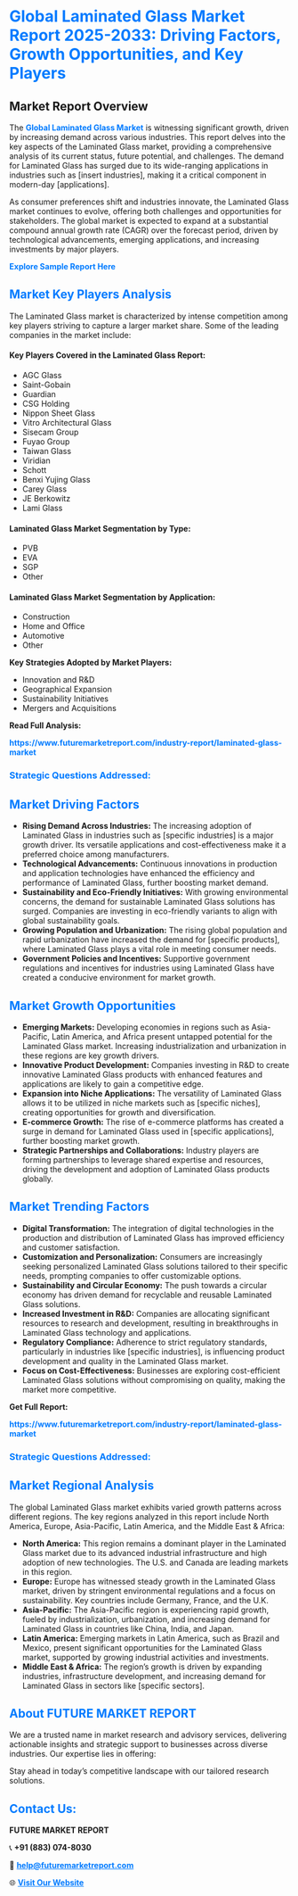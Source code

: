 <h1 style="color: #007BFF;">Global Laminated Glass Market Report 2025-2033: Driving Factors, Growth Opportunities, and Key Players</h1>

<section id="overview">
<h2>Market Report Overview</h2>
<p>The <a href="https://www.futuremarketreport.com/industry-report/laminated-glass-market" style="color: #007BFF; text-decoration: none;"><strong>Global Laminated Glass Market</strong></a> is witnessing significant growth, driven by increasing demand across various industries. This report delves into the key aspects of the Laminated Glass market, providing a comprehensive analysis of its current status, future potential, and challenges. The demand for Laminated Glass has surged due to its wide-ranging applications in industries such as [insert industries], making it a critical component in modern-day [applications].</p>
<p>As consumer preferences shift and industries innovate, the Laminated Glass market continues to evolve, offering both challenges and opportunities for stakeholders. The global market is expected to expand at a substantial compound annual growth rate (CAGR) over the forecast period, driven by technological advancements, emerging applications, and increasing investments by major players.</p>
</section>

<section id="overview">
<p><a href="https://www.futuremarketreport.com/request-sample/reportId=27624" style="color: #007BFF; text-decoration: none;"><strong>Explore Sample Report Here</strong></a></p>
</section>

<section id="key-players">
<h2 style="color: #007BFF;">Market Key Players Analysis</h2>
<p>The Laminated Glass market is characterized by intense competition among key players striving to capture a larger market share. Some of the leading companies in the market include:</p>
<h4>Key Players Covered in the Laminated Glass Report:</h4>
<ul><li>AGC Glass</li><li>Saint-Gobain</li><li>Guardian</li><li>CSG Holding</li><li>Nippon Sheet Glass</li><li>Vitro Architectural Glass</li><li>Sisecam Group</li><li>Fuyao Group</li><li>Taiwan Glass</li><li>Viridian</li><li>Schott</li><li>Benxi Yujing Glass</li><li>Carey Glass</li><li>JE Berkowitz</li><li>Lami Glass</li></ul>
<h4>Laminated Glass Market Segmentation by Type:</h4>
<ul><li>PVB</li><li>EVA</li><li>SGP</li><li>Other</li></ul>

<h4>Laminated Glass Market Segmentation by Application:</h4>
<ul><li>Construction</li><li>Home and Office</li><li>Automotive</li><li>Other</li></ul>
<p><strong>Key Strategies Adopted by Market Players:</strong></p>
<ul>
<li>Innovation and R&D</li>
<li>Geographical Expansion</li>
<li>Sustainability Initiatives</li>
<li>Mergers and Acquisitions</li>
</ul>
</section>

<section>
<p><strong>Read Full Analysis: </strong></p><a href="https://www.futuremarketreport.com/industry-report/laminated-glass-market" style="color: #007BFF; text-decoration: none;"><strong>https://www.futuremarketreport.com/industry-report/laminated-glass-market</strong></a>
<h3 style="color: #007BFF;">Strategic Questions Addressed:</h3>
</section>

<section id="driving-factors">
<h2 style="color: #007BFF;">Market Driving Factors</h2>
<ul>
<li><strong>Rising Demand Across Industries:</strong> The increasing adoption of Laminated Glass in industries such as [specific industries] is a major growth driver. Its versatile applications and cost-effectiveness make it a preferred choice among manufacturers.</li>
<li><strong>Technological Advancements:</strong> Continuous innovations in production and application technologies have enhanced the efficiency and performance of Laminated Glass, further boosting market demand.</li>
<li><strong>Sustainability and Eco-Friendly Initiatives:</strong> With growing environmental concerns, the demand for sustainable Laminated Glass solutions has surged. Companies are investing in eco-friendly variants to align with global sustainability goals.</li>
<li><strong>Growing Population and Urbanization:</strong> The rising global population and rapid urbanization have increased the demand for [specific products], where Laminated Glass plays a vital role in meeting consumer needs.</li>
<li><strong>Government Policies and Incentives:</strong> Supportive government regulations and incentives for industries using Laminated Glass have created a conducive environment for market growth.</li>
</ul>
</section>

<section id="growth-opportunities">
<h2 style="color: #007BFF;">Market Growth Opportunities</h2>
<ul>
<li><strong>Emerging Markets:</strong> Developing economies in regions such as Asia-Pacific, Latin America, and Africa present untapped potential for the Laminated Glass market. Increasing industrialization and urbanization in these regions are key growth drivers.</li>
<li><strong>Innovative Product Development:</strong> Companies investing in R&D to create innovative Laminated Glass products with enhanced features and applications are likely to gain a competitive edge.</li>
<li><strong>Expansion into Niche Applications:</strong> The versatility of Laminated Glass allows it to be utilized in niche markets such as [specific niches], creating opportunities for growth and diversification.</li>
<li><strong>E-commerce Growth:</strong> The rise of e-commerce platforms has created a surge in demand for Laminated Glass used in [specific applications], further boosting market growth.</li>
<li><strong>Strategic Partnerships and Collaborations:</strong> Industry players are forming partnerships to leverage shared expertise and resources, driving the development and adoption of Laminated Glass products globally.</li>
</ul>
</section>

<section id="trending-factors">
<h2 style="color: #007BFF;">Market Trending Factors</h2>
<ul>
<li><strong>Digital Transformation:</strong> The integration of digital technologies in the production and distribution of Laminated Glass has improved efficiency and customer satisfaction.</li>
<li><strong>Customization and Personalization:</strong> Consumers are increasingly seeking personalized Laminated Glass solutions tailored to their specific needs, prompting companies to offer customizable options.</li>
<li><strong>Sustainability and Circular Economy:</strong> The push towards a circular economy has driven demand for recyclable and reusable Laminated Glass solutions.</li>
<li><strong>Increased Investment in R&D:</strong> Companies are allocating significant resources to research and development, resulting in breakthroughs in Laminated Glass technology and applications.</li>
<li><strong>Regulatory Compliance:</strong> Adherence to strict regulatory standards, particularly in industries like [specific industries], is influencing product development and quality in the Laminated Glass market.</li>
<li><strong>Focus on Cost-Effectiveness:</strong> Businesses are exploring cost-efficient Laminated Glass solutions without compromising on quality, making the market more competitive.</li>
</ul>
</section>

<section>
<p><strong>Get Full Report: </strong></p><a href="https://www.futuremarketreport.com/industry-report/laminated-glass-market" style="color: #007BFF; text-decoration: none;"><strong>https://www.futuremarketreport.com/industry-report/laminated-glass-market</strong></a>
<h3 style="color: #007BFF;">Strategic Questions Addressed:</h3>
</section>


<section id="regional-analysis">
<h2 style="color: #007BFF;">Market Regional Analysis</h2>
<p>The global Laminated Glass market exhibits varied growth patterns across different regions. The key regions analyzed in this report include North America, Europe, Asia-Pacific, Latin America, and the Middle East & Africa:</p>
<ul>
<li><strong>North America:</strong> This region remains a dominant player in the Laminated Glass market due to its advanced industrial infrastructure and high adoption of new technologies. The U.S. and Canada are leading markets in this region.</li>
<li><strong>Europe:</strong> Europe has witnessed steady growth in the Laminated Glass market, driven by stringent environmental regulations and a focus on sustainability. Key countries include Germany, France, and the U.K.</li>
<li><strong>Asia-Pacific:</strong> The Asia-Pacific region is experiencing rapid growth, fueled by industrialization, urbanization, and increasing demand for Laminated Glass in countries like China, India, and Japan.</li>
<li><strong>Latin America:</strong> Emerging markets in Latin America, such as Brazil and Mexico, present significant opportunities for the Laminated Glass market, supported by growing industrial activities and investments.</li>
<li><strong>Middle East & Africa:</strong> The region’s growth is driven by expanding industries, infrastructure development, and increasing demand for Laminated Glass in sectors like [specific sectors].</li>
</ul>
</section>

<footer>
<h2 style="color: #007BFF;">About FUTURE MARKET REPORT</h2>
<p>We are a trusted name in market research and advisory services, delivering actionable insights and strategic support to businesses across diverse industries. Our expertise lies in offering:</p>

<p>Stay ahead in today’s competitive landscape with our tailored research solutions.</p>

<h2 style="color: #007BFF;">Contact Us:</h2>
<p><strong>FUTURE MARKET REPORT</strong></p>
<p>📞 <strong>+91 (883) 074-8030</strong></p>
<p>📧 <strong><a href="mailto:help@futuremarketreport.com" style="color: #007BFF;">help@futuremarketreport.com</a></strong></p>
<p>🌐 <strong><a href="https://www.futuremarketreport.com/" style="color: #007BFF;">Visit Our Website</a></strong></p>
</footer>